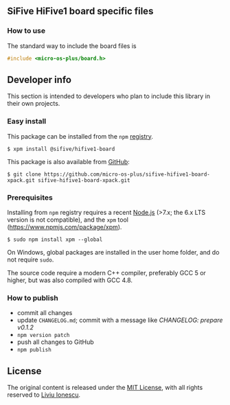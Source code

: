 ## SiFive HiFive1 board specific files

### How to use

The standard way to include the board files is

```c
#include <micro-os-plus/board.h>
```

## Developer info

This section is intended to developers who plan to include this library in their own projects.

### Easy install

This package can be installed from the `npm` [registry](https://www.npmjs.com/package/@sifive/hifive1-board).

```console
$ xpm install @sifive/hifive1-board
```

This package is also available from [GitHub](https://github.com/micro-os-plus/sifive-hifive1-board-xpack):

```console
$ git clone https://github.com/micro-os-plus/sifive-hifive1-board-xpack.git sifive-hifive1-board-xpack.git
```

### Prerequisites

Installing from `npm` registry requires a recent [Node.js](https://nodejs.org) (>7.x; the 6.x LTS version is not compatible), and the `xpm` tool (https://www.npmjs.com/package/xpm).

```console
$ sudo npm install xpm --global
```

On Windows, global packages are installed in the user home folder, and do not require `sudo`.

The source code require a modern C++ compiler, preferably GCC 5 or higher, but was also compiled with GCC 4.8. 

### How to publish

* commit all changes
* update `CHANGELOG.md`; commit with a message like _CHANGELOG: prepare v0.1.2_
* `npm version patch`
* push all changes to GitHub
* `npm publish`

## License

The original content is released under the [MIT License](https://opensource.org/licenses/MIT), with all rights reserved to [Liviu Ionescu](https://github.com/ilg-ul).

